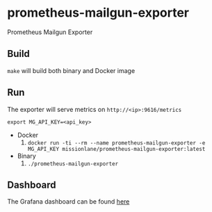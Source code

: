 # prometheus-mailgun-exporter
Prometheus Mailgun Exporter

## Build
`make` will build both binary and Docker image

## Run
The exporter will serve metrics on `http://<ip>:9616/metrics`

`export MG_API_KEY=<api_key>`

* Docker 
  1. `docker run -ti --rm --name prometheus-mailgun-exporter -e MG_API_KEY missionlane/prometheus-mailgun-exporter:latest`
* Binary
  1. `./prometheus-mailgun-exporter`

## Dashboard
The Grafana dashboard can be found [here](https://grafana.com/grafana/dashboards/10663)
